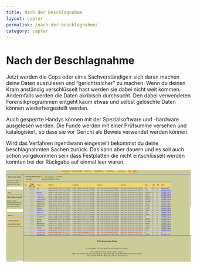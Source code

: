 ```yaml
---
title: Nach der Beschlagnahme
layout: capter
permalink: /nach-der-beschlagnahme/
category: capter
---
```

# Nach der Beschlagnahme
Jetzt werden die Cops oder ein:e Sachverständige:r sich daran machen deine Daten auszulesen und “gerichtssicher” zu machen. Wenn du deinen Kram anständig verschlüsselt hast werden sie dabei nicht weit kommen.
Andernfalls werden die Daten akribisch durchsucht. Den dabei verwendeten Forensikprogrammen entgeht kaum etwas und selbst gelöschte Daten können wiederhergestellt werden.

Auch gesperrte Handys können mit der Spezialsoftware und -hardware ausgelesen werden. Die Funde werden mit einer Prüfsumme versehen und katalogisiert, so dass sie vor Gericht als Beweis verwendet werden können.

Wird das Verfahren irgendwann eingestellt bekommst du deine beschlagnahmten Sachen zurück. Das kann aber dauern und es soll auch schon vorgekommen sein dass Festplatten die nicht entschlüsselt werden konnten bei der Rückgabe auf einmal leer waren.

![](../assets/posts/beschlagnahme.jpg)
